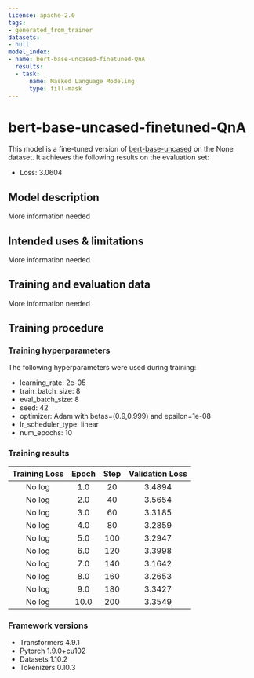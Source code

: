 ```yaml
---
license: apache-2.0
tags:
- generated_from_trainer
datasets:
- null
model_index:
- name: bert-base-uncased-finetuned-QnA
  results:
  - task:
      name: Masked Language Modeling
      type: fill-mask
---
```


<!-- This model card has been generated automatically according to the information the Trainer had access to. You
should probably proofread and complete it, then remove this comment. -->

# bert-base-uncased-finetuned-QnA

This model is a fine-tuned version of [bert-base-uncased](https://huggingface.co/bert-base-uncased) on the None dataset.
It achieves the following results on the evaluation set:
- Loss: 3.0604

## Model description

More information needed

## Intended uses & limitations

More information needed

## Training and evaluation data

More information needed

## Training procedure

### Training hyperparameters

The following hyperparameters were used during training:
- learning_rate: 2e-05
- train_batch_size: 8
- eval_batch_size: 8
- seed: 42
- optimizer: Adam with betas=(0.9,0.999) and epsilon=1e-08
- lr_scheduler_type: linear
- num_epochs: 10

### Training results

| Training Loss | Epoch | Step | Validation Loss |
|:-------------:|:-----:|:----:|:---------------:|
| No log        | 1.0   | 20   | 3.4894          |
| No log        | 2.0   | 40   | 3.5654          |
| No log        | 3.0   | 60   | 3.3185          |
| No log        | 4.0   | 80   | 3.2859          |
| No log        | 5.0   | 100  | 3.2947          |
| No log        | 6.0   | 120  | 3.3998          |
| No log        | 7.0   | 140  | 3.1642          |
| No log        | 8.0   | 160  | 3.2653          |
| No log        | 9.0   | 180  | 3.3427          |
| No log        | 10.0  | 200  | 3.3549          |


### Framework versions

- Transformers 4.9.1
- Pytorch 1.9.0+cu102
- Datasets 1.10.2
- Tokenizers 0.10.3
